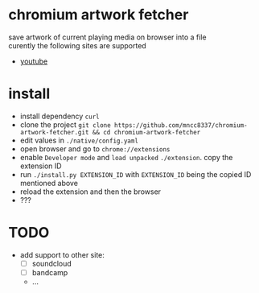 # chromium artwork fetcher
save artwork of current playing media on browser into a file  
curently the following sites are supported
- [youtube](https://www.youtube.com)

# install
- install dependency `curl`
- clone the project `git clone https://github.com/mncc8337/chromium-artwork-fetcher.git && cd chromium-artwork-fetcher`
- edit values in `./native/config.yaml`
- open browser and go to `chrome://extensions`
- enable `Developer mode` and `load unpacked` `./extension`. copy the extension ID
- run `./install.py EXTENSION_ID` with `EXTENSION_ID` being the copied ID mentioned above
- reload the extension and then the browser
- ???

# TODO
- add support to other site:
  - [ ] soundcloud
  - [ ] bandcamp
  - ...
